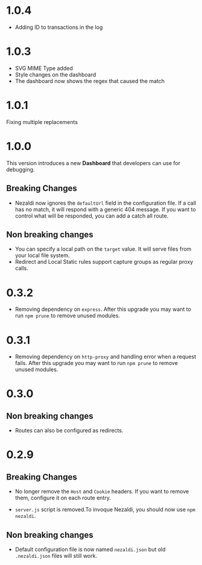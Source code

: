 # 1.0.4

* Adding ID to transactions in the log

# 1.0.3

* SVG MIME Type added
* Style changes on the dashboard
* The dashboard now shows the regex that caused the match

# 1.0.1

Fixing multiple replacements

# 1.0.0

This version introduces a new **Dashboard** that developers can use for debugging.

## Breaking Changes

* Nezaldi now ignores the `defaultUrl` field in the configuration file. If a call has no match, it will respond with a generic 404 message.
If you want to control what will be responded, you can add a catch all route.

## Non breaking changes

* You can specify a local path on the `target` value. It will serve files from your local file system.
* Redirect and Local Static rules support capture groups as regular proxy calls.


# 0.3.2

* Removing dependency on `express`.
After this upgrade you may want to run `npm prune` to remove unused modules.

# 0.3.1

* Removing dependency on `http-proxy` and handling error when a request fails.
After this upgrade you may want to run `npm prune` to remove unused modules.

# 0.3.0

## Non breaking changes

* Routes can also be configured as redirects.

# 0.2.9

## Breaking Changes

* No longer remove the `Host` and `Cookie` headers. If you want to remove them, configure it on each route entry.

* `server.js` script is removed.To invoque Nezaldi, you should now use `npm nezaldi`.

## Non breaking changes

* Default configuration file is now named `nezaldi.json` but old `.nezaldi.json` files will still work.
